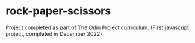 # rock-paper-scissors
Project completed as part of The Odin Project curriculum. 
  (First javascript project, completed in December 2022)
